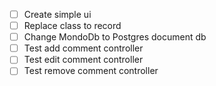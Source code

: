 - [ ] Create simple ui
- [ ] Replace class to record
- [ ] Change MondoDb to Postgres document db
- [ ] Test add comment controller
- [ ] Test edit comment controller
- [ ] Test remove comment controller